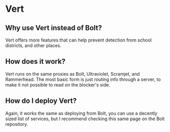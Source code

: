 <h1>Vert</h1>
<h2>Why use Vert instead of Bolt?</h2>
<p>Vert offers more features that can help prevent detection from school districts, and other places.</p>
<h2>How does it work?</h2>
<p>Vert runs on the same proxies as Bolt, Ultraviolet, Scramjet, and Rammerhead. The most basic form is just routing info through a server, to make it not possible to read on the blocker's side.</p>
<h2>How do I deploy Vert?</h2>
<p>Again, it works the same as deploying from Bolt, you can use a decently sized list of services, but I recommend checking this same page on the Bolt repository.</p>
